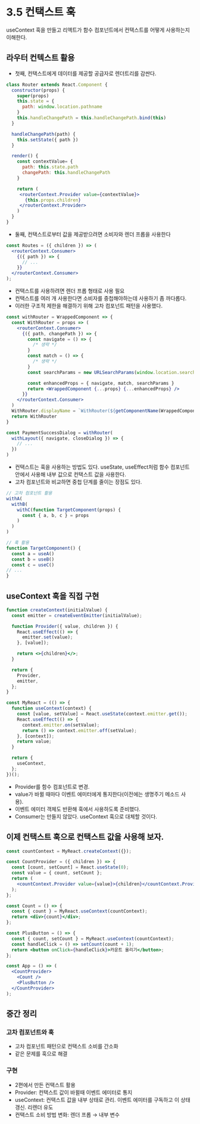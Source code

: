 # 3.5 컨택스트 훅

useContext 훅을 만들고 리액트가 함수 컴포넌트에서 컨택스트를 어떻게 사용하는지 이해한다.

## 라우터 컨텍스트 활용

- 첫째, 컨택스트에게 데이터를 제공할 공급자로 렌더트리를 감싼다.

```jsx
class Router extends React.Component {
  constructor(props) {
    super(props)
    this.state = {
      path: window.location.pathname
    }
    this.handleChangePath = this.handleChangePath.bind(this)
  }

  handleChangePath(path) {
    this.setState({ path })
  }

  render() {
    const contextValue= {
      path: this.state.path
      changePath: this.handleChangePath
    }

    return (
     <routerContext.Provider value={contextValue}>
       {this.props.children}
     </routerContext.Provider>
    )
  }
}
```

- 둘째, 컨택스트로부터 값을 제공받으려면 소비자와 렌더 프롭을 사용한다

```jsx
const Routes = ({ children }) => (
  <routerContext.Consumer>
    {({ path }) => {
      // ...
    }}
  </routerContext.Consumer>
);
```

- 컨택스트를 사용하려면 렌더 프롭 형태로 사용 필요
- 컨택스트를 여러 개 사용한다면 소비자를 중첩해야하는데 사용하기 좀 까다롭다.
- 이러한 구조적 제한을 해결하기 위해 고차 컴포넌트 패턴을 사용했다.

```jsx
const withRouter = WrappedComponent => {
  const WithRouter = props => (
    <routerContext.Consumer>
      {({ path, changePath }) => {
        const navigate = () => {
          /* 생략 */
        }
        const match = () => {
          /* 생략 */
        }
        const searchParams = new URLSearchParams(window.location.search)

        const enhancedProps = { navigate, match, searchParams }
        return <WrappedComponent {...props} {...enhancedProps} />
      }}
    </routerContext.Consumer>
  )
  WithRouter.displayName = `WithRouter(${getComponentName(WrappedComponent)})`
  return WithRouter
}

const PaymentSuccessDialog = withRouter(
  withLayout({ navigate, closeDialog }) => {
    // ...
  })
)

```

- 컨택스트는 훅을 사용하는 방법도 있다. useState, useEffect처럼 함수 컴포넌트 안에서 사용해 내부 값으로 컨택스트 값을 사용한다.
- 고차 컴포넌트와 비교하면 중첩 단계를 줄이는 장점도 있다.

```jsx
// 고차 컴포넌트 활용
withA(
  withB(
    withC(function TargetComponent(props) {
      const { a, b, c } = props
    )
  )
)

// 훅 활용
function TargetComponent() {
  const a = useA()
  const b = useB()
  const c = useC()
// ...
}

```

## useContext 훅을 직접 구현

```jsx
function createContext(initialValue) {
  const emitter = createEventEmitter(initialValue);

  function Provider({ value, children }) {
    React.useEffect(() => {
      emitter.set(value);
    }, [value]);

    return <>{children}</>;
  }

  return {
    Provider,
    emitter,
  };
}

const MyReact = (() => {
  function useContext(context) {
    const [value, setValue] = React.useState(context.emitter.get());
    React.useEffect(() => {
      context.emitter.on(setValue);
      return () => context.emitter.off(setValue);
    }, [context]);
    return value;
  }

  return {
    useContext,
  };
})();
```

- Provider를 함수 컴포넌트로 변경.
- value가 바뀔 때마다 이벤트 에미터에게 통지한다(이전에는 생명주기 메소드 사용).
- 이벤트 에미터 객체도 반환해 훅에서 사용하도록 준비했다.
- Consumer는 만들지 않았다. useContext 훅으로 대체할 것이다.

## 이제 컨택스트 훅으로 컨택스트 값을 사용해 보자.

```jsx
const countContext = MyReact.createContext({});

const CountProvider = ({ children }) => {
  const [count, setCount] = React.useState(0);
  const value = { count, setCount };
  return (
    <countContext.Provider value={value}>{children}</countContext.Provider>
  );
};

const Count = () => {
  const { count } = MyReact.useContext(countContext);
  return <div>{count}</div>;
};

const PlusButton = () => {
  const { count, setCount } = MyReact.useContext(countContext);
  const handleClick = () => setCount(count + 1);
  return <button onClick={handleClick}>카운트 올리기</button>;
};

const App = () => (
  <CountProvider>
    <Count />
    <PlusButton />
  </CountProvider>
);
```

## 중간 정리

### 고차 컴포넌트와 훅

- 고차 컴포넌트 패턴으로 컨택스트 소비를 간소화
- 같은 문제를 훅으로 해결

### 구현

- 2편에서 만든 컨택스트 활용
- Provider: 컨택스트 값이 바뀔때 이벤트 에미터로 통지
- useContext: 컨택스트 값을 내부 상태로 관리. 이벤트 에미터를 구독하고 이 상태 갱신. 리렌더 유도
- 컨택스트 소비 방법 변화: 렌더 프롭 → 내부 변수
